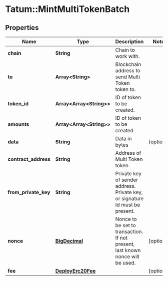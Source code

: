 # Tatum::MintMultiTokenBatch

## Properties
Name | Type | Description | Notes
------------ | ------------- | ------------- | -------------
**chain** | **String** | Chain to work with. | 
**to** | **Array&lt;String&gt;** | Blockchain address to send Multi Token token to. | 
**token_id** | **Array&lt;Array&lt;String&gt;&gt;** | ID of token to be created. | 
**amounts** | **Array&lt;Array&lt;String&gt;&gt;** | ID of token to be created. | 
**data** | **String** | Data in bytes | [optional] 
**contract_address** | **String** | Address of Multi Token token | 
**from_private_key** | **String** | Private key of sender address. Private key, or signature Id must be present. | 
**nonce** | [**BigDecimal**](BigDecimal.md) | Nonce to be set to transaction. If not present, last known nonce will be used. | [optional] 
**fee** | [**DeployErc20Fee**](DeployErc20Fee.md) |  | [optional] 

